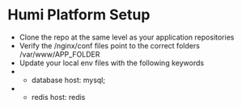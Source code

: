 # Humi Platform Setup

- Clone the repo at the same level as your application repositories
- Verify the /nginx/conf files point to the correct folders /var/www/APP_FOLDER
- Update your local env files with the following keywords
- - database host: mysql;
- - redis host: redis
